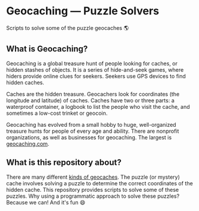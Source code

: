 # Geocaching — Puzzle Solvers
Scripts to solve some of the puzzle geocaches :earth_americas:

## What is Geocaching?
Geocaching is a global treasure hunt of people looking for caches, or hidden stashes of objects. It is a series of hide-and-seek games, where hiders provide online clues for seekers. Seekers use GPS devices to find hidden caches.

Caches are the hidden treasure. Geocachers look for coordinates (the longitude and latitude) of caches. Caches have two or three parts: a waterproof container, a logbook to list the people who visit the cache, and sometimes a low-cost trinket or geocoin.

Geocaching has evolved from a small hobby to huge, well-organized treasure hunts for people of every age and ability. There are nonprofit organizations, as well as businesses for geocaching. The largest is [geocaching.com](https://www.geocaching.com/).

## What is this repository about?
There are many different [kinds of geocaches](https://www.geocaching.com/about/cache_types.aspx). The puzzle (or mystery) cache involves solving a puzzle to determine the correct coordinates of the hidden cache. This repository provides scripts to solve some of these puzzles. Why using a programmatic approach to solve these puzzles? Because we can! And it's fun :smile:
